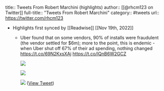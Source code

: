 title:: Tweets From Robert Marchini (highlights)
author:: [[@rhcm123 on Twitter]]
full-title:: "Tweets From Robert Marchini"
category:: #tweets
url:: https://twitter.com/rhcm123

- Highlights first synced by [[Readwise]] [[Nov 19th, 2022]]
	- Uber found that on some vendors, 90% of installs were fraudulent (the vendor settled for $6m); more to the point, this is endemic - when Uber shut off 67% of their ad spending, nothing changed https://t.co/69N2KxsXAj https://t.co/lQnB6W2GCZ 
	  
	  ![](https://pbs.twimg.com/media/E_2MMdYVcAQDfag.jpg) 
	  
	  ![](https://pbs.twimg.com/media/E_2MMdXVQAYxHy-.jpg) 
	  
	  ![](https://pbs.twimg.com/media/E_2MMdhUUAMbVsL.jpg) ([View Tweet](https://twitter.com/rhcm123/status/1440461610544336898))